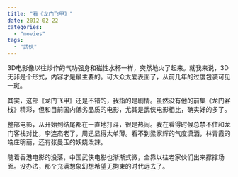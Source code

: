 ```yaml
---
title: "看《龙门飞甲》"
date: 2012-02-22
categories: 
  - "movies"
tags: 
  - "武侠"
---
```


3D电影像以往炒作的气功强身和磁性水杯一样，突然地火了起来。就我来说，3D无非是个形式，内容才是最主要的。可大众太爱表面了，从前几年的过度包装可见一斑。

其实，这部《龙门飞甲》还是不错的，我指的是剧情。虽然没有他的前集《龙门客栈》精彩，但和目前国内低劣品质的电影，尤其是武侠电影相比，确实好的多了。

整部电影，从开始到结尾都在一直地打斗，很是热闹。我在看得时候总禁不住和龙门客栈对比，李连杰老了，周迅显得太单薄。看不到梁家辉的气度潇洒，林青霞的端庄明丽，还有张曼玉的妖娆泼辣。

随着香港电影的没落，中国武侠电影也渐渐式微，全靠以往老家伙们出来撑撑场面。没办法，那个充满想象幻想希望无拘束的时代远去了。
